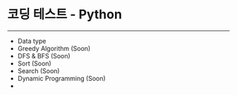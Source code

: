 # 코딩 테스트 - Python



***

* Data type
* Greedy Algorithm (Soon)
* DFS & BFS (Soon)
* Sort (Soon)
* Search (Soon)
* Dynamic Programming (Soon)
* 
